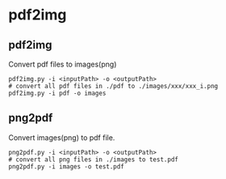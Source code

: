 # pdf2img

## pdf2img
Convert pdf files to images(png)

```
pdf2img.py -i <inputPath> -o <outputPath>
# convert all pdf files in ./pdf to ./images/xxx/xxx_i.png
pdf2img.py -i pdf -o images
```

## png2pdf

Convert images(png) to pdf file.

```
png2pdf.py -i <inputPath> -o <outputPath>
# convert all png files in ./images to test.pdf
png2pdf.py -i images -o test.pdf
```
